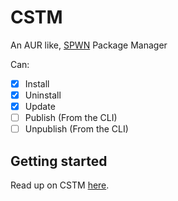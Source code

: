 # CSTM
An AUR like, [SPWN](https://github.com/Spu7Nix/SPWN-language) Package Manager

Can:
- [X] Install
- [X] Uninstall
- [X] Update
- [ ] Publish (From the CLI)
- [ ] Unpublish (From the CLI)

## Getting started
Read up on CSTM [here](https://github.com/Deltara3/CSTM/wiki).
